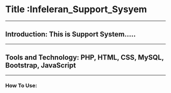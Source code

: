 # Title :Infeleran_Support_Sysyem
---
## Introduction: This is Support System.....
---
## Tools and Technology: PHP, HTML, CSS, MySQL, Bootstrap, JavaScript

---
### How To Use:




